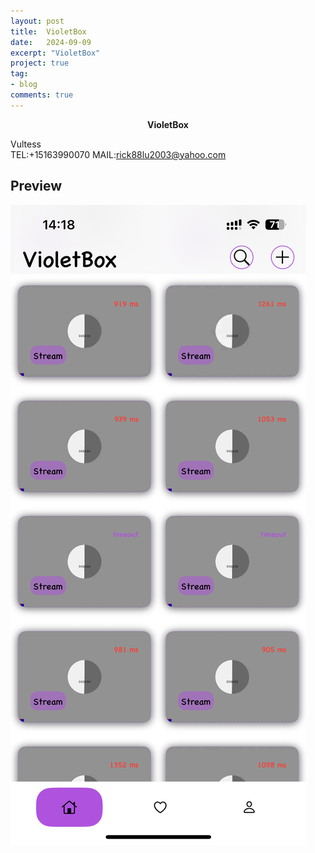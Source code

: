 ```yaml
---
layout: post
title:  VioletBox
date:   2024-09-09
excerpt: "VioletBox"
project: true
tag:
- blog
comments: true
---
```

 
    
<center><b> VioletBox</b></center>
     

 Vultess  
TEL:+15163990070 
MAIL:rick88lu2003@yahoo.com   <br>



## Preview

 ![avatar](/assets/img/violetbox_001.PNG)

 
	
	 
  
 

 
 
 
